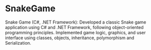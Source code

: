 # SnakeGame
Snake Game (C#, .NET Framework): Developed a classic Snake game application using C# and .NET Framework, following object-oriented programming principles. Implemented game logic, graphics, and user interface using classes, objects, inheritance, polymorphism and Serialization. 
